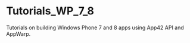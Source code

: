 Tutorials_WP_7_8
================

Tutorials on building Windows Phone 7 and 8 apps using App42 API and AppWarp.